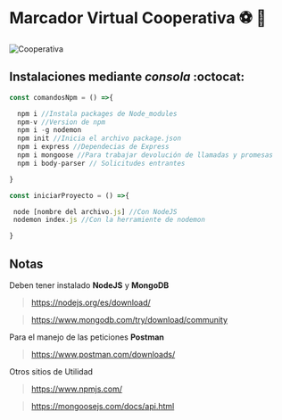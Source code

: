# Marcador Virtual Cooperativa :soccer: :tennis:

![Cooperativa](http://especiales2.cooperativa.cl/2015/pruebas/casos/hmtl/images/cooperativacl-logo.svg)

## Instalaciones mediante _consola_ :octocat:

```javascript
const comandosNpm = () =>{

  npm i //Instala packages de Node_modules
  npm-v //Version de npm
  npm i -g nodemon
  npm init //Inicia el archivo package.json
  npm i express //Dependecias de Express
  npm i mongoose //Para trabajar devolución de llamadas y promesas
  npm i body-parser // Solicitudes entrantes

}

const iniciarProyecto = () =>{

 node [nombre del archivo.js] //Con NodeJS
 nodemon index.js //Con la herramiente de nodemon

}

```

## Notas
Deben tener instalado **NodeJS** y **MongoDB**
> https://nodejs.org/es/download/

> https://www.mongodb.com/try/download/community

Para el manejo de las peticiones **Postman**
> https://www.postman.com/downloads/

Otros sitios de Utilidad
> https://www.npmjs.com/

> https://mongoosejs.com/docs/api.html
